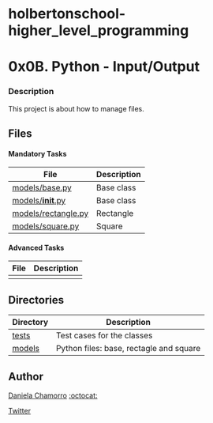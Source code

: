 # holbertonschool-higher_level_programming

# 0x0B. Python - Input/Output
### Description
This project is about how to manage files.

## Files
#### Mandatory Tasks
| File | Description |
| ------ | ------ |
| [models/base.py](models/base.py) | Base class  |
| [models/__init__.py](models/__init__.py) | Base class  |
| [models/rectangle.py](models/rectangle.py) | Rectangle  |
| [models/square.py](models/square.py) | Square  |

#### Advanced Tasks
| File | Description |
| ------ | ------ |
| []() |  |

## Directories
| Directory | Description |
| ------ | ------ |
| [tests](tests) | Test cases for the classes |
| [models](models) | Python files: base, rectagle and square |

## Author

[Daniela Chamorro](https://www.linkedin.com/in/daniela-alexandra-chamorro-guerrero-666805a1/) [:octocat:](https://github.com/dalexach)

[Twitter](https://twitter.com/dalexach)
